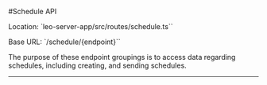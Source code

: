 #Schedule API

Location: `leo-server-app/src/routes/schedule.ts``

Base URL: `/schedule/{endpoint}``

The purpose of these endpoint groupings is to access data regarding schedules, including creating, and sending schedules.

---
